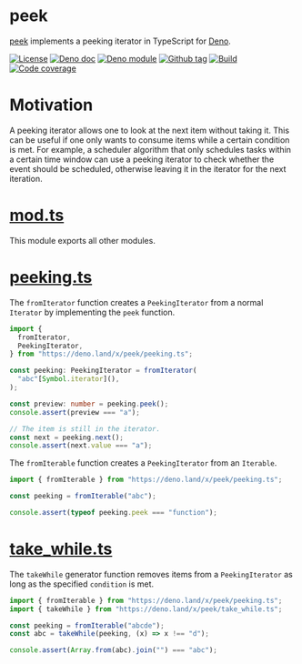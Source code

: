 # peek

[peek] implements a peeking iterator in TypeScript for [Deno].

[![License][license-shield]](LICENSE) [![Deno doc][deno-doc-shield]][deno-doc]
[![Deno module][deno-land-shield]][deno-land]
[![Github tag][github-shield]][github] [![Build][build-shield]][build]
[![Code coverage][coverage-shield]][coverage]

# Motivation

A peeking iterator allows one to look at the next item without taking it. This
can be useful if one only wants to consume items while a certain condition is
met. For example, a scheduler algorithm that only schedules tasks within a
certain time window can use a peeking iterator to check whether the event should
be scheduled, otherwise leaving it in the iterator for the next iteration.

# [mod.ts](mod.ts)

This module exports all other modules.

# [peeking.ts](peeking.ts)

The `fromIterator` function creates a `PeekingIterator` from a normal `Iterator`
by implementing the `peek` function.

```ts
import {
  fromIterator,
  PeekingIterator,
} from "https://deno.land/x/peek/peeking.ts";

const peeking: PeekingIterator = fromIterator(
  "abc"[Symbol.iterator](),
);

const preview: number = peeking.peek();
console.assert(preview === "a");

// The item is still in the iterator.
const next = peeking.next();
console.assert(next.value === "a");
```

The `fromIterable` function creates a `PeekingIterator` from an `Iterable`.

```ts
import { fromIterable } from "https://deno.land/x/peek/peeking.ts";

const peeking = fromIterable("abc");

console.assert(typeof peeking.peek === "function");
```

# [take_while.ts](take_while.ts)

The `takeWhile` generator function removes items from a `PeekingIterator` as
long as the specified `condition` is met.

```ts
import { fromIterable } from "https://deno.land/x/peek/peeking.ts";
import { takeWhile } from "https://deno.land/x/peek/take_while.ts";

const peeking = fromIterable("abcde");
const abc = takeWhile(peeking, (x) => x !== "d");

console.assert(Array.from(abc).join("") === "abc");
```

[peek]: #
[Deno]: https://deno.land

<!-- badges -->

[github]: https://github.com/eibens/peek
[github-shield]: https://img.shields.io/github/v/tag/eibens/peek?label&logo=github
[coverage-shield]: https://img.shields.io/codecov/c/github/eibens/peek?logo=codecov&label
[license-shield]: https://img.shields.io/github/license/eibens/peek?color=informational
[coverage]: https://codecov.io/gh/eibens/peek
[build]: https://github.com/eibens/peek/actions/workflows/ci.yml
[build-shield]: https://img.shields.io/github/workflow/status/eibens/peek/ci?logo=github&label
[deno-doc]: https://doc.deno.land/https/deno.land/x/peek/mod.ts
[deno-doc-shield]: https://img.shields.io/badge/doc-informational?logo=deno
[deno-land]: https://deno.land/x/peek
[deno-land-shield]: https://img.shields.io/badge/x/peek-informational?logo=deno&label
